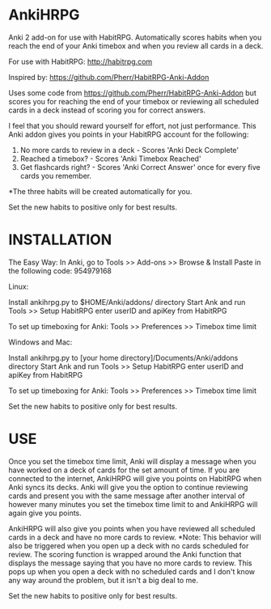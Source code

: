 AnkiHRPG
=======

Anki 2 add-on for use with HabitRPG. Automatically scores habits when you reach the end of your Anki timebox 
and when you review all cards in a deck.

For use with HabitRPG: http://habitrpg.com

Inspired by: https://github.com/Pherr/HabitRPG-Anki-Addon

Uses some code from https://github.com/Pherr/HabitRPG-Anki-Addon but scores you for reaching the end of your
timebox or reviewing all scheduled cards in a deck instead of scoring you for correct answers.

I feel that you should reward yourself for effort, not just performance. This Anki addon gives you points in
your HabitRPG account for the following:

1. No more cards to review in a deck - Scores 'Anki Deck Complete'
2. Reached a timebox? - Scores 'Anki Timebox Reached'
3. Get flashcards right? - Scores 'Anki Correct Answer' once for every five cards you remember.

*The three habits will be created automatically for you.

Set the new habits to positive only for best results.

INSTALLATION
============

The Easy Way:
In Anki, go to Tools >> Add-ons >> Browse & Install
Paste in the following code: 954979168 


Linux:

Install ankihrpg.py to $HOME/Anki/addons/ directory
Start Ank and run Tools >> Setup HabitRPG
     enter userID and apiKey from HabitRPG

To set up timeboxing for Anki:
Tools >> Preferences >> Timebox time limit

Windows and Mac:

Install ankihrpg.py to [your home directory]/Documents/Anki/addons directory
Start Ank and run Tools >> Setup HabitRPG
     enter userID and apiKey from HabitRPG

To set up timeboxing for Anki:
Tools >> Preferences >> Timebox time limit


Set the new habits to positive only for best results.

USE
===

Once you set the timebox time limit, Anki will display a message when you have worked on a deck of cards for
the set amount of time. If you are connected to the internet, AnkiHRPG will give you points on HabitRPG when
Anki syncs its decks. Anki will give you the option to continue reviewing cards and present you with the 
same message after another interval of however many minutes you set the timebox time limit to and AnkiHRPG 
will again give you points.

AnkiHRPG will also give you points when you have reviewed all scheduled cards in a deck and have no more cards
to review.
     *Note: This behavior will also be triggered when you open up a deck with no cards scheduled for review.
            The scoring function is wrapped around the Anki function that displays the message saying that 
            you have no more cards to review. This pops up when you open a deck with no scheduled cards and 
            I don't know any way around the problem, but it isn't a big deal to me.
            
            
Set the new habits to positive only for best results.
